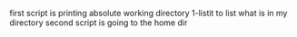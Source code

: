 first script is printing absolute working directory
1-listit to list what is in my directory
second script is going to  the home dir